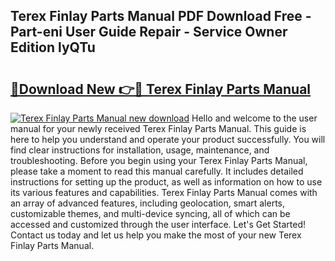 ## Terex Finlay Parts Manual PDF Download Free - Part-eni User Guide Repair - Service Owner Edition lyQTu

# <h2><a href="http://bc52593.oget.top/?id=Terex+Finlay+Parts+Manual">🔗Download New 👉🔴 Terex Finlay Parts Manual</a></h2>

[![Terex Finlay Parts Manual new download](https://i.imgur.com/5g1atiW.png)](http://bc52593.oget.top/?id=Terex+Finlay+Parts+Manual)
Hello and welcome to the user manual for your newly received Terex Finlay Parts Manual. This guide is here to help you understand and operate your product successfully. You will find clear instructions for installation, usage, maintenance, and troubleshooting. Before you begin using your Terex Finlay Parts Manual, please take a moment to read this manual carefully. It includes detailed instructions for setting up the product, as well as information on how to use its various features and capabilities. Terex Finlay Parts Manual comes with an array of advanced features, including geolocation, smart alerts, customizable themes, and multi-device syncing, all of which can be accessed and customized through the user interface. Let's Get Started! Contact us today and let us help you make the most of your new Terex Finlay Parts Manual.
